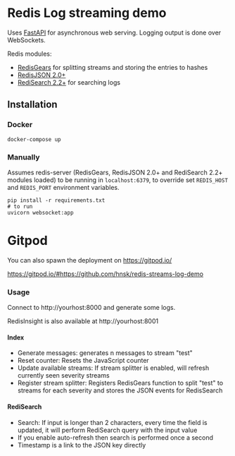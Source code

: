 # Redis Log streaming demo

Uses [FastAPI](https://fastapi.tiangolo.com/) for asynchronous web serving. Logging output is done over WebSockets.

Redis modules:
- [RedisGears](https://oss.redislabs.com/redisgears/) for splitting streams and storing the entries to hashes
- [RedisJSON 2.0+](https://oss.redis.com/redisjson/)
- [RediSearch 2.2+](https://oss.redislabs.com/redisearch/) for searching logs

## Installation

### Docker
```
docker-compose up
```

### Manually
Assumes redis-server (RedisGears, RedisJSON 2.0+ and RediSearch 2.2+ modules loaded) to be running in `localhost:6379`, to override set `REDIS_HOST` and `REDIS_PORT` environment variables.

```
pip install -r requirements.txt
# to run
uvicorn websocket:app
```

# Gitpod
You can also spawn the deployment on https://gitpod.io/

https://gitpod.io/#https://github.com/hnsk/redis-streams-log-demo


### Usage

Connect to http://yourhost:8000 and generate some logs.

RedisInsight is also available at http://yourhost:8001

#### Index
- Generate messages: generates n messages to stream "test"
- Reset counter: Resets the JavaScript counter
- Update available streams: If stream splitter is enabled, will refresh currently seen severity streams
- Register stream splitter: Registers RedisGears function to split "test" to streams for each severity and stores the JSON events for RedisSearch

#### RediSearch
- Search: If input is longer than 2 characters, every time the field is updated, it will perform RediSearch query with the input value
- If you enable auto-refresh then search is performed once a second
- Timestamp is a link to the JSON key directly